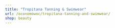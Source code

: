 ```yaml
---
title: "Tropitana Tanning & Swimwear"
url: /oconomowoc/tropitana-tanning-and-swimwear/
shop: beauty
---
```


